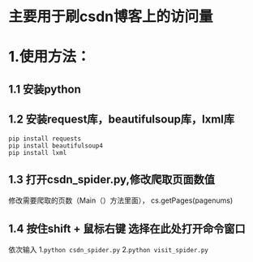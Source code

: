 # 主要用于刷csdn博客上的访问量
# 1.使用方法：
## 1.1 安装python
## 1.2 安装request库，beautifulsoup库，lxml库

```shell
pip install requests
pip install beautifulsoup4
pip install lxml
```

## 1.3 打开csdn_spider.py,修改爬取页面数值
修改需要爬取的页数（Main（）方法里面）， cs.getPages(pagenums)

## 1.4 按住shift + 鼠标右键 选择在此处打开命令窗口
依次输入
1.`python csdn_spider.py`
2.`python visit_spider.py`